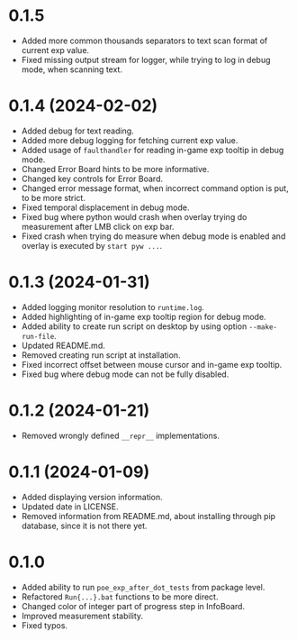 # 0.1.5
* Added more common thousands separators to text scan format of current exp value.
* Fixed missing output stream for logger, while trying to log in debug mode, when scanning text.
# 0.1.4 (2024-02-02)
* Added debug for text reading.
* Added more debug logging for fetching current exp value.
* Added usage of `faulthandler` for reading in-game exp tooltip in debug mode.
* Changed Error Board hints to be more informative.
* Changed key controls for Error Board.
* Changed error message format, when incorrect command option is put, to be more strict.
* Fixed temporal displacement in debug mode.
* Fixed bug where python would crash when overlay trying do measurement after LMB click on exp bar.
* Fixed crash when trying do measure when debug mode is enabled and overlay is executed by `start pyw ...`.
# 0.1.3 (2024-01-31)
* Added logging monitor resolution to `runtime.log`.
* Added highlighting of in-game exp tooltip region for debug mode.
* Added ability to create run script on desktop by using option `--make-run-file`.
* Updated README.md.
* Removed creating run script at installation.
* Fixed incorrect offset between mouse cursor and in-game exp tooltip.
* Fixed bug where debug mode can not be fully disabled.
# 0.1.2 (2024-01-21)
* Removed wrongly defined `__repr__` implementations.
# 0.1.1 (2024-01-09)
* Added displaying version information.
* Updated date in LICENSE.
* Removed information from README.md, about installing through pip database, since it is not there yet.
# 0.1.0
* Added ability to run `poe_exp_after_dot_tests` from package level.
* Refactored `Run{...}.bat` functions to be more direct.
* Changed color of integer part of progress step in InfoBoard.
* Improved measurement stability.
* Fixed typos.
